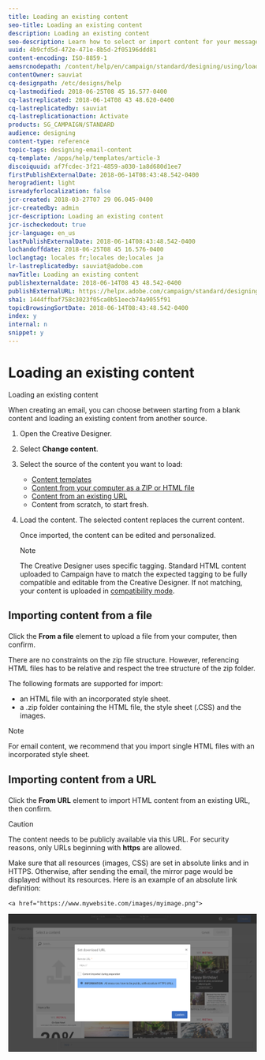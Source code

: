 ```yaml
---
title: Loading an existing content
seo-title: Loading an existing content
description: Loading an existing content
seo-description: Learn how to select or import content for your messages with Adobe Campaign.
uuid: 4b9cfd5d-472e-471e-8b5d-2f05196ddd81
content-encoding: ISO-8859-1
aemsrcnodepath: /content/help/en/campaign/standard/designing/using/loading-an-existing-content
contentOwner: sauviat
cq-designpath: /etc/designs/help
cq-lastmodified: 2018-06-25T08 45 16.577-0400
cq-lastreplicated: 2018-06-14T08 43 48.620-0400
cq-lastreplicatedby: sauviat
cq-lastreplicationaction: Activate
products: SG_CAMPAIGN/STANDARD
audience: designing
content-type: reference
topic-tags: designing-email-content
cq-template: /apps/help/templates/article-3
discoiquuid: af7fcdec-3f21-4859-a030-1a8d680d1ee7
firstPublishExternalDate: 2018-06-14T08:43:48.542-0400
herogradient: light
isreadyforlocalization: false
jcr-created: 2018-03-27T07 29 06.045-0400
jcr-createdby: admin
jcr-description: Loading an existing content
jcr-ischeckedout: true
jcr-language: en_us
lastPublishExternalDate: 2018-06-14T08:43:48.542-0400
lochandoffdate: 2018-06-25T08 45 16.576-0400
loclangtag: locales fr;locales de;locales ja
lr-lastreplicatedby: sauviat@adobe.com
navTitle: Loading an existing content
publishexternaldate: 2018-06-14T08 43 48.542-0400
publishExternalURL: https://helpx.adobe.com/campaign/standard/designing/using/loading-an-existing-content.html
sha1: 1444ffbaf758c3023f05ca0b51eecb74a9055f91
topicBrowsingSortDate: 2018-06-14T08:43:48.542-0400
index: y
internal: n
snippet: y
---
```


# Loading an existing content

Loading an existing content

When creating an email, you can choose between starting from a blank content and loading an existing content from another source.

1. Open the Creative Designer.
1. Select **Change content**.
1. Select the source of the content you want to load:

    * [Content templates](../../start/using/about-templates.md#content-templates)
    * [Content from your computer as a ZIP or HTML file](../../designing/using/loading-an-existing-content.md#importing-content-from-a-file)
    * [Content from an existing URL](../../designing/using/loading-an-existing-content.md#importing-content-from-a-url)
    * Content from scratch, to start fresh.

1. Load the content. The selected content replaces the current content.

   Once imported, the content can be edited and personalized.

   >[!NOTE]
   >
   >The Creative Designer uses specific tagging. Standard HTML content uploaded to Campaign have to match the expected tagging to be fully compatible and editable from the Creative Designer. If not matching, your content is uploaded in [compatibility mode](../../designing/using/about-the-creative-designer.md#about-compatibility-mode).

## <p>Importing content from a file</p>

Click the **From a file** element to upload a file from your computer, then confirm.

There are no constraints on the zip file structure. However, referencing HTML files has to be relative and respect the tree structure of the zip folder.

The following formats are supported for import:

* an HTML file with an incorporated style sheet.
* a .zip folder containing the HTML file, the style sheet (.CSS) and the images.

>[!NOTE]
>
>For email content, we recommend that you import single HTML files with an incorporated style sheet.

## <p>Importing content from a URL</p>

Click the **From URL** element to import HTML content from an existing URL, then confirm.

>[!CAUTION]
>
>The content needs to be publicly available via this URL. For security reasons, only URLs beginning with **https** are allowed.

Make sure that all resources (images, CSS) are set in absolute links and in HTTPS. Otherwise, after sending the email, the mirror page would be displayed without its resources. Here is an example of an absolute link definition:

```
<a href="https://www.mywebsite.com/images/myimage.png">
```

![](assets/email_designer_importfromurl.png)

